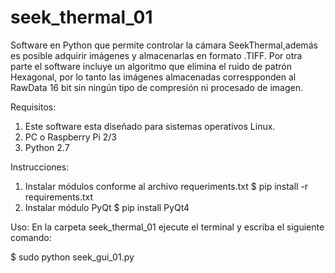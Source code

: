 # seek_thermal_01
Software en Python que permite controlar la cámara SeekThermal,además es posible adquirir imágenes y almacenarlas en formato  .TIFF. Por otra parte el software incluye un algoritmo que elimina el ruido de patrón Hexagonal, por lo tanto las imágenes almacenadas correspponden al RawData 16 bit sin ningún tipo de compresión ni procesado de imagen.

Requisitos: 

1. Este software esta diseñado para sistemas operativos Linux.
2. PC o Raspberry Pi 2/3
3. Python 2.7

Instrucciones:

1. Instalar módulos conforme al archivo requeriments.txt
    $ pip install -r requirements.txt
2. Instalar módulo PyQt 
    $ pip install PyQt4 

Uso:
En la carpeta seek_thermal_01 ejecute el terminal y escriba el siguiente comando:

   $ sudo python seek_gui_01.py
   



